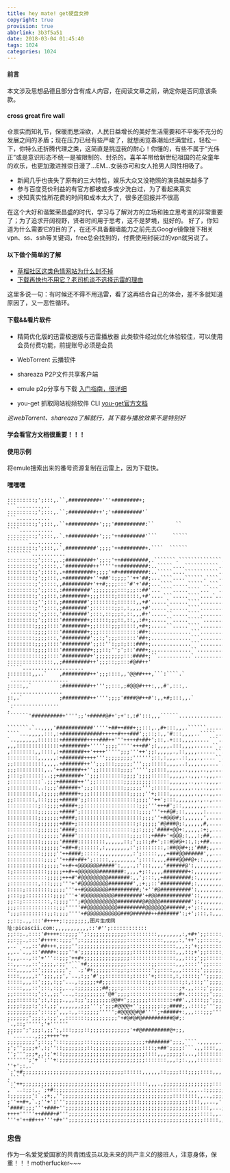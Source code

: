 ```yaml
---
title: hey mate! get硬盘女神
copyright: true
provision: true
abbrlink: 3b3f5a51
date: 2018-03-04 01:45:40
tags: 1024
categories: 1024
---
```

#### 前言
本文涉及思想品德且部分含有成人内容，在阅读文章之前，确定你是否同意该条款。
<!--more-->
#### cross great fire wall
仓禀实而知礼节，保暖而思淫欲，人民日益增长的美好生活需要和不平衡不充分的发展之间的矛盾；现在压力已经有些严峻了，就想阅览春潮灿烂满堂红，轻松一下，你特么还折腾代理之类，这简直是挑逗我的耐心！你懂的，有些不属于“光伟正”或是意识形态不统一是被限制的、封杀的。喜羊羊带给新世纪祖国的花朵童年的欢乐，也更加激进推崇日漫了...EM...女装亦可和女人抢男人同性相吸了。
* 新闻几乎也丧失了原有的三大特性，娱乐大众又没艳照的演员越来越多了
* 参与百度竞价利益的有官方都被或多或少洗白过，为了看起来真实
* 求知真实性所花费的时间和成本太大了，很多还回报并不很高

在这个大好和谐繁荣昌盛的时代，学习与了解对方的立场和独立思考变的非常重要了；为了追求开阔视野，贤者时间用于思考，这不是梦境，挺好的。
好了，你知道为什么需要它的目的了，在还不具备翻墙能力之前先去Google镜像搜下相关vpn、ss、ssh等关键词，free总会找到的，付费使用封装过的vpn就另说了。

#### 以下做个简单的了解
* <a href ="https://www.leiphone.com/news/201612/isY4iUwVGppRMsZA.html" target="_blank">草榴社区这类色情网站为什么封不掉</a>
* <a href="https://zhuanlan.zhihu.com/p/32016952" target="_blank">下载再快也不用它？老司机谈不选择迅雷的理由</a>

这里多说一句：有时候还不得不用迅雷，看了这再结合自己的体会，差不多就知道原因了，又一恶性循环。


#### 下载&&看片软件
* 精简优化版的迅雷极速版与迅雷播放器
此类软件经过优化体验较佳，可以使用会员付费功能，前提账号必须是会员
* WebTorrent
云播软件
* shareaza
P2P文件共享客户端 
* emule
p2p分享与下载
<a href="https://emulefans.com/beginner-guide/" target="_blank">入门指南，很详细</a>

* you-get
抓取网站视频软件 CLI
<a href="" target="https://you-get.org/">you-get官方文档</a><br/>

*这webTorrent、shareaza了解就行，其下载与播放效果不是特别好*
#### 学会看官方文档很重要！！！

#### 使用示例
将emule搜索出来的番号资源复制在迅雷上，因为下载快。

#### 嘿嘿嘿
```
:::::::::;';:::,.``,##########+'''+########+;                      ```........,..
:::::::::;';:::,.``;#########++';'+#########'`                     ```...........
:::::::::;';:::,.``+#########+';;;'##########:``       ``         ````...........
:::::::::;';:::,.`.+#########+';;;'++########'```     `````    ```````...........
:::::::::;';:::,.`,##########';;;;'++########+.````  ``````   ````````...........
:::::::::;';:::,,.;#########+';;:;'++#########,.```````.``````````````...........
:::::::::;';::::,.'#########++'''''++#########:..`````....```````````............
:::::::::;';::::,.+#########+;;;;'+#+#########:..`````....```````````............
:::::::::;';;:::,.+########+''+##':;;;;''++'##;...````....``````.````............
:::::::::;';::::,,#########+'++#;;;;:::'#'+'##;...````.....`````..```............
:::::::::;';;:::,:#########';;;;;;;;:::;;;::##'...````.....````...```............
:::::::::;';;:::,:########+;;;:::::;:::::::,+#'....```.....````....`.............
:::::::::;'';:::,;########';:::::::;::::::,,+#'.....`......````..................
:::::::::;'';:::,;########';:::::::;;:,:,,,,+#'.....`......````..................
:::::::::;';;:::,'########';:::,::;;;:,::,,,#+'.....``.....````..................
:::::::::;';;::::'########+;:::::;;;::,::,,:#+;.....``.....`````.................
:::::::::;;;;::::'########+;;:::::;;;:::::,+#+;.....``.....````..................
:::::::::;;;;::::'########+;;;:::::::::::::##+:.............```..................
:::::::::;;;;:::,'#########';;:;';;;::::::'##+;.............```..................
:::::::::;;;;::::'#########';;::'':;;:;:::###+;.............```..................
:::::::::;;;;::::'#########+;;;::;'';';::'###+;.............``...................
:::::::::::;;::::'#########+';;;;;;;;;:::####+;``...........`....................
:::::::::::::::,,;#########++';;;::;;:::#@##++'         `````....................
::::::::,,..`    ,#########++';;;::::,,'@@##+++,```:````.`   `...................
:::::,,`         :#########++''';;:::,;#@@@#+++:,,,#',:::,.    `.................
::,.`            ;#########++'''';;;;'####@#++#':,,+#;:::,,.`   `................
,`        ```````'##########+'''';;'+#####@#+';+':,:#':::,,,``````...............
  ```````.`..,,,,'############'''''+##++###+;;:::,.,#+:::,,,.``````..............
````...,,,,,:::,:+#############+++++#+++###';;::;:,,'#:::,,,,..`````.............
`..,,,,,,,:::::::+########++++###++'''++++#+##+';::,.+:::,,,,.....```............
,,,::::::::::::::+########+''''';;;;'''''+++##';:,,,,.:::,,,,......``............
,::::::::,,::::,:+#######++'++++''''';;;'''++';;:,,,,,.,::,,,,......``...........
::::::::::,,,,,,:+#######++++''';;;;;;;;;'''''';::,:,,,..::,,,.,....``...........
;;::::::::::,,,,.+#######++'';;;:::;;;;;;''';;;:::::,,,,..:,,,,.,....`...........
;;;:::::::::,..'++######++'';;:::::::;;;;''''';;::::,,,,,..,,,,..,,..............
;:::;:::::::..;;+#######+'';;;::::::::;;;;';;;;::::::,,,,,..,,,..,,,.............
;::::::::::`.;;;+######++'';;:::::::::;;;;;;;;;::::::,,,,,,..,,..,,,,............
;:::::::::..:;;;'######+';;;::::::::::;;;;;;''';:::::,,,,,,,..,..,,,.............
::::::::::,:;;;;;######+;;;:::::::::::::;;;;;''+;::::,,,,,,,,.,,..,,.............
;;:::::::,:::;;;;+#####';;::::::::::::::::;;;;''++';:::,,,,,,,.,..,..............
::::::::::;::;;;;+####+;;::::::::::::::::::;;;'''+++#';::,,,,,,,,................
::::::::::;;;;;;;+####';:::::::::::::::::::;;;;'''++#@#;::,,,,,,:................
::::::::::;;;;;;;+####;:::::::::::::::::::::;;;;''+#@@@#;:,,,,,,',...............
::::::::::;;;;;;;+###+;:::::::::::::::::::;:;;;;;'#@###@;:,,,,,,#,...............
::::::::::;;;;;;;'####;::::::::::::::::::;;:;;;;'####+@@+:,,,,,:+;,..............
;;:::::::::;;;;;;'####'::::::::::,::::::;;;;::;+###+'+@@@;:,,,:;##,..............
:::::::::::;;;;;;'#####:::::::::,,,,,,::;';;::;#+';::#@#@+::,:;+##...............
:::::::::::;;;;;;'+##+#;::::::,:,,,,,,,,:';::::::::,:##@@#+;;'###;,,.............
:::::::::::;;;;;''++####;:::::,,,,,,,,,,,:';:::::,,,+###@@######',,..............
::::::::::::;;;;''++##+##+';:::::,,,,,,,,,';::::,,,,####@@##@+;:,,,,,............
::::::::::::;;;;;'++#++@@@@@@@#####':,,,.,:':::,,,,'######@':,,,,,,,.,...........
:;:::::::::::;;;;;++#++@@@@@@@########:,,,,+;::,,,,########+:,,,,,,,,............
:::::::::::::;;;;;+++#'#@@@@@@@@@#######:,,';:::,,+#########;:,,,,,,,,.``........
;:::::::::,:::;;;;'''+'#@@@@@@@@@########',;+;;::'##########;:,,,,,,,,,```.......
:::::;::::::::;;;;;'''++#@@@@@@@@##########;'+''#@##########':,,,,,,,,,.```......
;:::;;:::::::::;;;;'''+'#@@@@@@@@@@#########'+#@@###########'::,,,,,,,,..```.....
;;::;:::::::::,:;;;;''';#@@@@@@@@@@@########@#@@@@##########';:,,,,,,,,,..``.....
;;;:::::::::::::;;;'''''##@@@@@@@@@@#########@@@@@@@######;+';::,,,,,,,..````....
';;;:::::::::;;:;;;;''''+#@@@@@@@@@@@###@######++#######':;+';:::,:,,,,..`````...
;;::;.,,:::'#++++;:;;;;;;;,图片生成网址:picascii.com:,,,,,,,,,,,::'#'';::::::::::::
;;::;.,::::'#++++::;;;;'';:;;;;;;;;;;;;::::::::::,,,,,,,,:,+#+';;:::::,```.,:::::
;;::;.,:::'#++++::;;;'';:;;;;;;;;;;;;;;::::::::::::,,,,,:,'++';;:::::,.``.,::::::
,..``.,,::'##+++,;;;;'';;;;;;;;;;;;;;;;;:::::::::::::::,,,:;'+;;::::::.`.,:::::::
,,..`.,,::'####+:;;;''+';;;;;;;;;;;;;;;;;::::::::::::::,,,::;+';;:::::,.,,,;:::;;
:,,,...,::'+'''::;;;'++#+;;;;;;;;;;;;;;;:::::::::::::::,,,:::;';;::::::.,,:;;:;';
::,,..,,::';;;;,:;;''```+#;;;;;;;;;;;;;::::::::;;::::::,,,::::'';;:::::,,::;;;;;;
:::,,,,,::';;;;,;;;'.``.;'#+;;;;;;::;;:;:::::::';;::::,,,:::::;';;;;;;;;:;;;;::;;
::::,,,,,:'';;;,;;',`..,:;;'#';;::::::::;:::::'+;:::::,:,:::::;'';;;;;;;:;;''':::
:::::,,,::';;;,:;;'...,:;;;;;+#;;;::::::::::::;;:::::::::;:,:::;'';;;;;:;;;'';:::
:::::,,,::';::,:;;,..,:;;;;;;;;##;;;:;::::::::::::::::::;+.,,:::;';;;;;;;;;'';:::
;;:::::::;';:,,;;'...,:;;;;;;;;;'@#';;;;:::::::::::::::;#+.:::::;;';;;;';;;::::::
;;;::::::;';:,:;;;.,,,:;;';;;;;;;;@@#+';;;;;;;::::::::+##'.,::::;;';;;;';;;;:::::
;;;;:;;;:;';:,;;',,,,,,,;;;''';';;;#@@@@+'';;;;;;;:;;####;,.::::;''';;'''';;;:;''
;;;;;;;;;;';::;;',,,:,,::;;;;;''''';#@@@@@#@#'''';+#####+:,,,:::;;;''''+''''';';'
;;;;;;;';;;:,:;;',,:::::::;;;;;;;;;;'+#@#@#@##########@#;:   `.,::;''''';'+''''''
;;;;;';';;;:,;;';,:::;;;;::;;;;;;;;;;;;;'+#@#########@+;;,   ``.......,;;;++++'++
;;;;;;;;;';::;;':::;;;;;;:::;;;;;;;;;;;;;;;;;+#######';;;,````.,,,,,,......,;'+++
;';'';;;;+',:;''::;;;;;;;;::;;;;;;;;;;;;;;;;::::;+##';;;;:```.,,::::,,,,.......:.
'';''';;;+,,:;'+::;;;;;;;;;;;;;;;;;;;;;;;;;;;::::,,,;;;;;:...,:::::::::,,,,.....`
''''''';'+``:''+:;;;;;;;;;;;;;;;;;;;;;;;;;;;;:::::::,,,:;:.,,,::::::::::::,,,....
''+';:,.`  `;'+#;;;;;;;;;;;;;;;;;;;;;;;;;;;;;;;;;::::::,,,,,,::;;;;:::;;;;::::,,,
.``` `     `:'++;;;;;;;;;;;;;;;;;;;;;;;;;;;;;;;;;;;::::::,,,.,;;;;;;;;;;;;;;;;:::
,``..:;;:,.`;+#:;;;;;;;;;;;;;;;;;;;;;;;;;;;;;;;;;;;;;::::::,,,..:;;;;;;;;;;;;;;::
:;;;;;;;':`.;+;,'';;;;;;;;;;;;;;;;;;;;;;;;;;;;;;;;;;;;::::::::,,..,;;;;;;;;;;;;::
;''++#+,`.;''+':''';;;;;;;;;;;;;;;;;;;;;;;;;;;;;;;;;;;;;;;;::::,,...,''';;;;;;;;:
'####:;;;'''+###+'';;;;;;;;;;;;;;;;;;;;;;;;;;;;;;;;;;;;;;;;;;;::::,...;''';;;;;::
++++'''''++####+#''';;;;;;;;;;;;;;;;;;;;;;;;;;;;;;;;;;;;;;;;;;;::::,,..;''';;;;;:
'''+'++##+++'''+#+'';;;;;;;;;;;;;;;;;;;;;;;;;;;;;;;;;;;;;;;;;;;;:::::,,,''''';
```
### 忠告
作为一名爱党爱国家的共青团成员以及未来的共产主义的接班人，注意身体，保重！！！motherfucker~~~